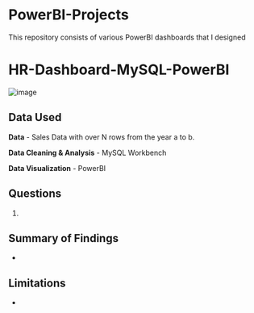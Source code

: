 # PowerBI-Projects
This repository consists of various PowerBI dashboards that I designed
# HR-Dashboard-MySQL-PowerBI

![image](https://user-images.githubusercontent.com/56026296/229609893-b7b1f261-5941-45af-8322-1ccb2535d36b.png)

## Data Used

**Data** - Sales Data with over N rows from the year a to b.

**Data Cleaning & Analysis** - MySQL Workbench

**Data Visualization** - PowerBI

## Questions

1. 
## Summary of Findings
 - 

## Limitations
-
